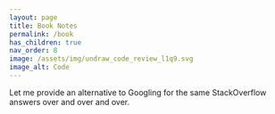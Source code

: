 ```yaml
---
layout: page
title: Book Notes 
permalink: /book
has_children: true
nav_order: 8
image: /assets/img/undraw_code_review_l1q9.svg
image_alt: Code
---
```


Let me provide an alternative to Googling for the same StackOverflow answers over and over and over.